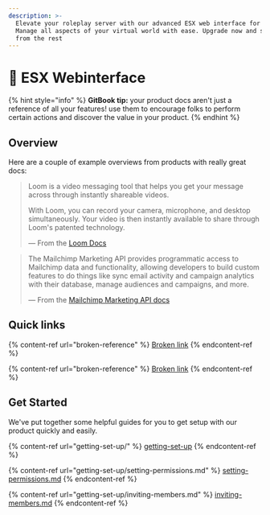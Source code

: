 ```yaml
---
description: >-
  Elevate your roleplay server with our advanced ESX web interface for FiveM.
  Manage all aspects of your virtual world with ease. Upgrade now and stand out
  from the rest
---
```


# 👋 ESX Webinterface

{% hint style="info" %}
**GitBook tip:** your product docs aren't just a reference of all your features! use them to encourage folks to perform certain actions and discover the value in your product.
{% endhint %}

## Overview

Here are a couple of example overviews from products with really great docs:

> Loom is a video messaging tool that helps you get your message across through instantly shareable videos.
>
> With Loom, you can record your camera, microphone, and desktop simultaneously. Your video is then instantly available to share through Loom's patented technology.
>
> — From the [Loom Docs](https://support.loom.com/hc/en-us/articles/360002158057-What-is-Loom-)

> The Mailchimp Marketing API provides programmatic access to Mailchimp data and functionality, allowing developers to build custom features to do things like sync email activity and campaign analytics with their database, manage audiences and campaigns, and more.
>
> — From the [Mailchimp Marketing API docs](https://mailchimp.com/developer/marketing/docs/fundamentals/)

## Quick links

{% content-ref url="broken-reference" %}
[Broken link](broken-reference)
{% endcontent-ref %}

{% content-ref url="broken-reference" %}
[Broken link](broken-reference)
{% endcontent-ref %}

## Get Started

We've put together some helpful guides for you to get setup with our product quickly and easily.

{% content-ref url="getting-set-up/" %}
[getting-set-up](getting-set-up/)
{% endcontent-ref %}

{% content-ref url="getting-set-up/setting-permissions.md" %}
[setting-permissions.md](getting-set-up/setting-permissions.md)
{% endcontent-ref %}

{% content-ref url="getting-set-up/inviting-members.md" %}
[inviting-members.md](getting-set-up/inviting-members.md)
{% endcontent-ref %}
